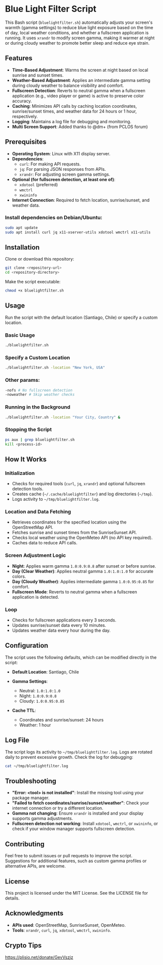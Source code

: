 # Blue Light Filter Script

This Bash script (`bluelightfilter.sh`) automatically adjusts your screen's warmth (gamma settings) to reduce blue light exposure based on the time of day, local weather conditions, and whether a fullscreen application is running. It uses `xrandr` to modify screen gamma, making it warmer at night or during cloudy weather to promote better sleep and reduce eye strain.

## Features

- **Time-Based Adjustment**: Warms the screen at night based on local sunrise and sunset times.
- **Weather-Based Adjustment**: Applies an intermediate gamma setting during cloudy weather to balance visibility and comfort.
- **Fullscreen Detection**: Reverts to neutral gamma when a fullscreen application (e.g., video player or game) is active to preserve color accuracy.
- **Caching**: Minimizes API calls by caching location coordinates, sunrise/sunset times, and weather data for 24 hours or 1 hour, respectively.
- **Logging**: Maintains a log file for debugging and monitoring.
- **Multi Screen Support**: Added thanks to @dm+ (from PCLOS forum)

## Prerequisites

- **Operating System**: Linux with X11 display server.
- **Dependencies**:
  - `curl`: For making API requests.
  - `jq`: For parsing JSON responses from APIs.
  - `xrandr`: For adjusting screen gamma settings.
- **Optional (for fullscreen detection, at least one of)**:
  - `xdotool` (preferred)
  - `wmctrl`
  - `xwininfo`
- **Internet Connection**: Required to fetch location, sunrise/sunset, and weather data.

### Install dependencies on Debian/Ubuntu:

```bash
sudo apt update
sudo apt install curl jq x11-xserver-utils xdotool wmctrl x11-utils
````

## Installation

Clone or download this repository:

```bash
git clone <repository-url>
cd <repository-directory>
```

Make the script executable:

```bash
chmod +x bluelightfilter.sh
```

## Usage

Run the script with the default location (Santiago, Chile) or specify a custom location.

### Basic Usage

```bash
./bluelightfilter.sh
```

### Specify a Custom Location

```bash
./bluelightfilter.sh -location "New York, USA"
```

### Other params:

```bash
-nofs # No fullscreen detection
-noweather # Skip weather checks
```

### Running in the Background

```bash
./bluelightfilter.sh -location "Your City, Country" &
```

### Stopping the Script

```bash
ps aux | grep bluelightfilter.sh
kill <process-id>
```

## How It Works

### Initialization

* Checks for required tools (`curl`, `jq`, `xrandr`) and optional fullscreen detection tools.
* Creates cache (`~/.cache/bluelightfilter`) and log directories (`~/tmp`).
* Logs activity to `~/tmp/bluelightfilter.log`.

### Location and Data Fetching

* Retrieves coordinates for the specified location using the OpenStreetMap API.
* Fetches sunrise and sunset times from the SunriseSunset API.
* Checks local weather using the OpenMeteo API (no API key required).
* Caches data to reduce API calls.

### Screen Adjustment Logic

* **Night**: Applies warm gamma `1.0:0.9:0.8` after sunset or before sunrise.
* **Day (Clear Weather)**: Applies neutral gamma `1.0:1.0:1.0` for accurate colors.
* **Day (Cloudy Weather)**: Applies intermediate gamma `1.0:0.95:0.85` for comfort.
* **Fullscreen Mode**: Reverts to neutral gamma when a fullscreen application is detected.

### Loop

* Checks for fullscreen applications every 3 seconds.
* Updates sunrise/sunset data every 10 minutes.
* Updates weather data every hour during the day.

## Configuration

The script uses the following defaults, which can be modified directly in the script:

* **Default Location**: Santiago, Chile
* **Gamma Settings**:

  * Neutral: `1.0:1.0:1.0`
  * Night: `1.0:0.9:0.8`
  * Cloudy: `1.0:0.95:0.85`
* **Cache TTL**:

  * Coordinates and sunrise/sunset: 24 hours
  * Weather: 1 hour

## Log File

The script logs its activity to `~/tmp/bluelightfilter.log`. Logs are rotated daily to prevent excessive growth. Check the log for debugging:

```bash
cat ~/tmp/bluelightfilter.log
```

## Troubleshooting

* **"Error: \<tool> is not installed"**: Install the missing tool using your package manager.
* **"Failed to fetch coordinates/sunrise/sunset/weather"**: Check your internet connection or try a different location.
* **Gamma not changing**: Ensure `xrandr` is installed and your display supports gamma adjustments.
* **Fullscreen detection not working**: Install `xdotool`, `wmctrl`, or `xwininfo`, or check if your window manager supports fullscreen detection.

## Contributing

Feel free to submit issues or pull requests to improve the script. Suggestions for additional features, such as custom gamma profiles or alternative APIs, are welcome.

## License

This project is licensed under the MIT License. See the LICENSE file for details.

## Acknowledgments

* **APIs used**: OpenStreetMap, SunriseSunset, OpenMeteo.
* **Tools**: `xrandr`, `curl`, `jq`, `xdotool`, `wmctrl`, `xwininfo`.

## Crypto Tips
https://plisio.net/donate/GevVszjz

